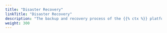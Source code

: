```yaml
---
title: "Disaster Recovery"
linkTitle: "Disaster Recovery"
description: "The backup and recovery process of the {{% ctx %}} platform."
weight: 300
---
```

